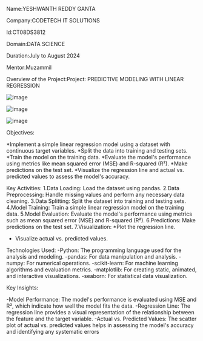 Name:YESHWANTH REDDY GANTA

Company:CODETECH IT SOLUTIONS

Id:CT08DS3812

Domain:DATA SCIENCE

Duration:July to August 2024

Mentor:Muzammil


Overview of the Project:Project: PREDICTIVE MODELING WITH LINEAR REGRESSION



![image](https://github.com/user-attachments/assets/59bc5d15-9fcc-4112-98d2-f615e390c175)


![image](https://github.com/user-attachments/assets/8ddeac09-5cc2-481e-ae2b-e37c7b9eaad9)


![image](https://github.com/user-attachments/assets/cf88a653-6fae-4e82-9a6f-0aace811f700)

Objectives:

  *Implement a simple linear regression model using a dataset with continuous target variables.
  *Split the data into training and testing sets.
  *Train the model on the training data.
  *Evaluate the model's performance using metrics like mean squared error (MSE) and R-squared 
   (R²).
  *Make predictions on the test set.
  *Visualize the regression line and actual vs. predicted values to assess the model's 
   accuracy.

Key Activities:
 1.Data Loading: Load the dataset using pandas.
 2.Data Preprocessing: Handle missing values and perform any necessary data cleaning.
 3.Data Splitting: Split the dataset into training and testing sets.
 4.Model Training: Train a simple linear regression model on the training data.
 5.Model Evaluation: Evaluate the model's performance using metrics such as mean squared error 
   (MSE) and R-squared (R²).
 6.Predictions: Make predictions on the test set.
 7.Visualization:
   *Plot the regression line.
   * Visualize actual vs. predicted values.

Technologies Used:
  -Python: The programming language used for the analysis and modeling.
  -pandas: For data manipulation and analysis.
  -numpy: For numerical operations.
  -scikit-learn: For machine learning algorithms and evaluation metrics.
  -matplotlib: For creating static, animated, and interactive visualizations.
  -seaborn: For statistical data visualization.
 
  Key Insights:

   -Model Performance: The model's performance is evaluated using MSE and R², which indicate 
    how well the model fits the data.
   -Regression Line: The regression line provides a visual representation of the relationship 
    between the feature and the target variable.
   -Actual vs. Predicted Values: The scatter plot of actual vs. predicted values helps in 
    assessing the model's accuracy and identifying any systematic errors
